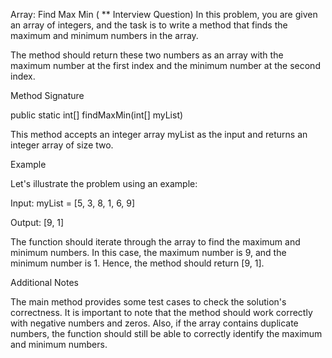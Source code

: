 Array: Find Max Min ( ** Interview Question)
In this problem, you are given an array of integers, and the task is to write a method that finds the maximum and minimum numbers in the array.

The method should return these two numbers as an array with the maximum number at the first index and the minimum number at the second index.



Method Signature

public static int[] findMaxMin(int[] myList)


This method accepts an integer array myList as the input and returns an integer array of size two.



Example

Let's illustrate the problem using an example:

Input: myList = [5, 3, 8, 1, 6, 9]

Output: [9, 1]



The function should iterate through the array to find the maximum and minimum numbers. In this case, the maximum number is 9, and the minimum number is 1. Hence, the method should return [9, 1].



Additional Notes

The main method provides some test cases to check the solution's correctness. It is important to note that the method should work correctly with negative numbers and zeros. Also, if the array contains duplicate numbers, the function should still be able to correctly identify the maximum and minimum numbers.
